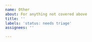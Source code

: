 ```yaml
---
name: Other
about: For anything not covered above
title: ''
labels: 'status: needs triage'
assignees: ''

---
```



